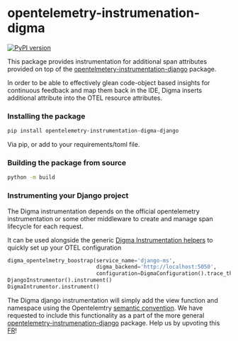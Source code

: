 # opentelemetry-instrumenation-digma
[![PyPI version](https://badge.fury.io/py/opentelemetry-instrumentation-digma-django.svg)](https://badge.fury.io/py/opentelemetry-instrumentation-digma-django)

This package provides instrumentation for additional span attributes provided on top of the [opentelmetery-instrumentation-django](https://pypi.org/project/opentelemetry-instrumentation-django/) package. 

In order to be able to effectively glean code-object based insights for continuous feedback and map them back in the IDE, Digma inserts additional attribute into the OTEL resource attributes. 

### Installing the package
```bash
pip install opentelemetry-instrumentation-digma-django
```
Via pip, or add to your requirements/toml file.

### Building the package from source

```bash
python -m build
```

### Instrumenting your Django project

The Digma instrumentation depends on the official opentelemetry instrumentation or some other middleware to create and manage span lifecycle for each request.

It can be used alongside the generic [Digma Instrumentation helpers](https://github.com/digma-ai/opentelemetry-instrumentation-digma) to quickly set up your OTEL configuration

```python
digma_opentelmetry_boostrap(service_name='django-ms',
                            digma_backend='http://localhost:5050',
                            configuration=DigmaConfiguration().trace_this_package())
DjangoInstrumentor().instrument()
DigmaIntrumentor.instrument()
```

The Digma django instrumentation will simply add the view function and namespace using the Opentelemtry [semantic convention](https://github.com/open-telemetry/opentelemetry-specification/blob/main/specification/trace/semantic_conventions/span-general.md). We have requested to include this functionality as a part of the more general [opentelemetry-instrumenation-django](https://pypi.org/project/opentelemetry-instrumentation-django/) package. Help us by upvoting this [FR](https://github.com/open-telemetry/opentelemetry-python-contrib/issues/1074)!
